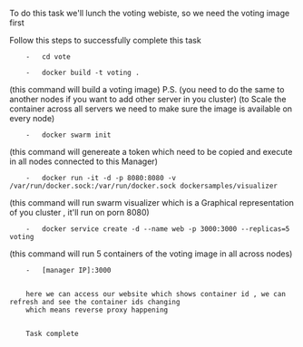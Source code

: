 To do this task we'll lunch the voting webiste, so we need the voting image first

Follow this steps to successfully complete this task


        -   cd vote

        -   docker build -t voting .

(this command will build a voting image)      P.S.    (you need to do the same to another nodes if you want to add other server in you cluster)
(to Scale the container across all servers we need to make sure the image is available on every node)

        -   docker swarm init      

(this command will genereate a token which need to be copied and execute in all nodes connected to this Manager)

        -   docker run -it -d -p 8080:8080 -v /var/run/docker.sock:/var/run/docker.sock dockersamples/visualizer

(this command will run swarm visualizer which is a Graphical representation of you cluster , it'll run on porn 8080)


        -   docker service create -d --name web -p 3000:3000 --replicas=5 voting

(this command will run 5 containers of the voting image in all across nodes)


        -   [manager IP]:3000 


        here we can access our website which shows container id , we can refresh and see the container ids changing 
        which means reverse proxy happening


        Task complete
